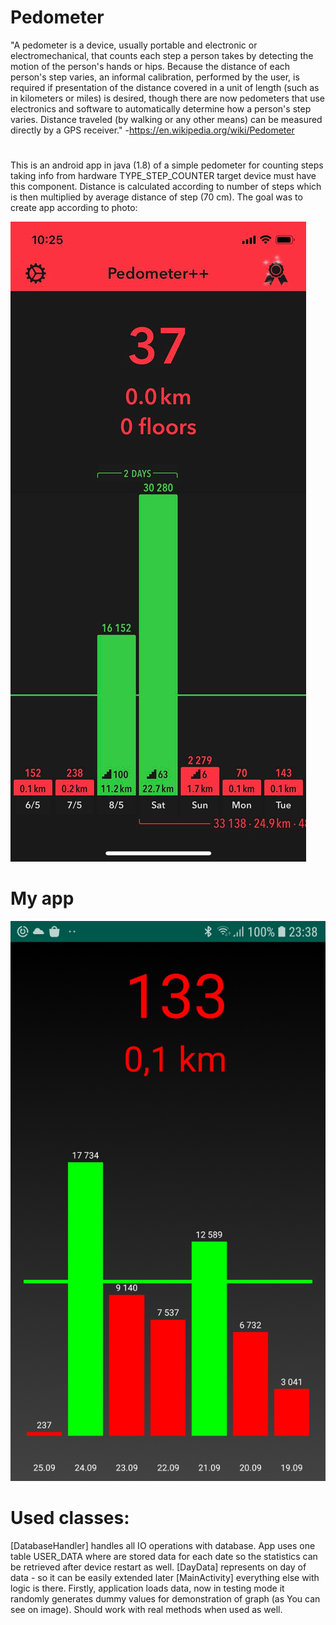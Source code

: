 # Pedometer
"A pedometer is a device, usually portable and electronic or electromechanical, that counts each step a person takes by detecting the motion of the person's hands or hips. Because the distance of each person's step varies, an informal calibration, performed by the user, is required if presentation of the distance covered in a unit of length (such as in kilometers or miles) is desired, though there are now pedometers that use electronics and software to automatically determine how a person's step varies. Distance traveled (by walking or any other means) can be measured directly by a GPS receiver."
-https://en.wikipedia.org/wiki/Pedometer

#
This is an android app in java (1.8) of a simple pedometer for counting steps taking info from hardware TYPE_STEP_COUNTER target device must have this component. Distance is calculated according to number of steps which is then multiplied by average distance of step (70 cm). The goal was to create app according to photo:

![Alt text](Images/goal.jpg?raw=true "Goal")

# My app
![Alt text](Images/Screenshot_20200926-233802_pedometer.jpg?raw=true "Goal")




# Used classes:

[DatabaseHandler] handles all IO operations with database. App uses one table USER_DATA where are stored data for each date so the statistics can be retrieved after device restart as well.
[DayData] represents on day of data - so it can be easily extended later
[MainActivity] everything else with logic is there. Firstly, application loads data, now in testing mode it randomly generates dummy values for demonstration of graph (as You can see on image). Should work with real methods when used as well.
 